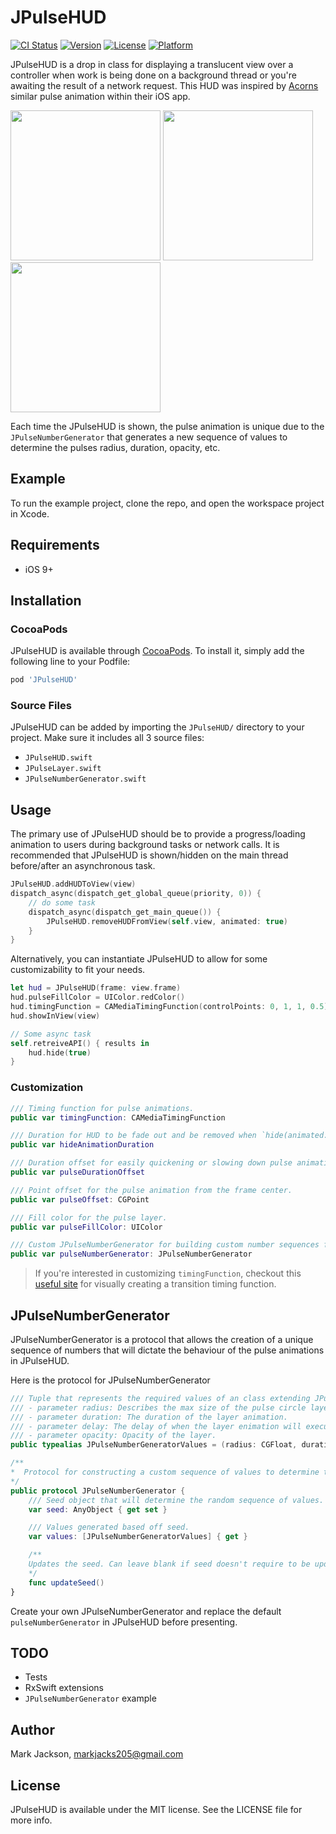 # JPulseHUD

[![CI Status](http://img.shields.io/travis/jacks205/JPulseHUD.svg?style=flat)](https://travis-ci.org/jacks205/JPulseHUD)
[![Version](https://img.shields.io/cocoapods/v/JPulseHUD.svg?style=flat)](http://cocoapods.org/pods/JPulseHUD)
[![License](https://img.shields.io/cocoapods/l/JPulseHUD.svg?style=flat)](http://cocoapods.org/pods/JPulseHUD)
[![Platform](https://img.shields.io/cocoapods/p/JPulseHUD.svg?style=flat)](http://cocoapods.org/pods/JPulseHUD)

JPulseHUD is a drop in class for displaying a translucent view over a controller when work is being done on a background thread or you're awaiting the result of a network request. This HUD was inspired by [Acorns](https://www.acorns.com/) similar pulse animation within their iOS app.

<img src="https://raw.githubusercontent.com/jacks205/JPulseHUD/master/image/jpulsehud1.png" width="240"/>
<img src="https://raw.githubusercontent.com/jacks205/JPulseHUD/master/image/jpulsehud2.gif" width="240"/>
<img src="https://raw.githubusercontent.com/jacks205/JPulseHUD/master/image/jpulsehud1.gif" width="240"/>

Each time the JPulseHUD is shown, the pulse animation is unique due to the `JPulseNumberGenerator` that generates a new sequence of values to determine the pulses radius, duration, opacity, etc.

## Example

To run the example project, clone the repo, and open the workspace project in Xcode.

## Requirements

- iOS 9+

## Installation

### CocoaPods

JPulseHUD is available through [CocoaPods](http://cocoapods.org). To install
it, simply add the following line to your Podfile:

```ruby
pod 'JPulseHUD'
```

### Source Files

JPulseHUD can be added by importing the `JPulseHUD/` directory to your project. Make sure it includes all 3 source files:

- `JPulseHUD.swift`
- `JPulseLayer.swift`
- `JPulseNumberGenerator.swift`

## Usage 

The primary use of JPulseHUD should be to provide a progress/loading animation to users during background tasks or network calls. It is recommended that JPulseHUD is shown/hidden on the main thread before/after an asynchronous task.

```swift
JPulseHUD.addHUDToView(view)
dispatch_async(dispatch_get_global_queue(priority, 0)) {
    // do some task
    dispatch_async(dispatch_get_main_queue()) {
        JPulseHUD.removeHUDFromView(self.view, animated: true)
    }
}
```

Alternatively, you can instantiate JPulseHUD to allow for some customizability to fit your needs.

```swift
let hud = JPulseHUD(frame: view.frame)
hud.pulseFillColor = UIColor.redColor()
hud.timingFunction = CAMediaTimingFunction(controlPoints: 0, 1, 1, 0.5)
hud.showInView(view)

// Some async task
self.retreiveAPI() { results in
    hud.hide(true)
}
```

### Customization

```swift
/// Timing function for pulse animations.
public var timingFunction: CAMediaTimingFunction

/// Duration for HUD to be fade out and be removed when `hide(animated: true)`
public var hideAnimationDuration

/// Duration offset for easily quickening or slowing down pulse animation speed.
public var pulseDurationOffset

/// Point offset for the pulse animation from the frame center.
public var pulseOffset: CGPoint

/// Fill color for the pulse layer.
public var pulseFillColor: UIColor

/// Custom JPulseNumberGenerator for building custom number sequences for the pulse animation. (See more below)
public var pulseNumberGenerator: JPulseNumberGenerator
```

> If you're interested in customizing `timingFunction`, checkout this [useful site](http://dbaron.org/css/timing-function-graphs) for visually creating a transition timing function.

## JPulseNumberGenerator

JPulseNumberGenerator is a protocol that allows the creation of a unique sequence of numbers that will dictate the behaviour of the pulse animations in JPulseHUD.

Here is the protocol for JPulseNumberGenerator
```swift
/// Tuple that represents the required values of an class extending JPulseNumberGenerator.
/// - parameter radius: Describes the max size of the pulse circle layer.
/// - parameter duration: The duration of the layer animation.
/// - parameter delay: The delay of when the layer enimation will execute.
/// - parameter opacity: Opacity of the layer.
public typealias JPulseNumberGeneratorValues = (radius: CGFloat, duration: Double, delay: Double, opacity: CGFloat)

/**
*  Protocol for constructing a custom sequence of values to determine the pulse rhythm.
*/
public protocol JPulseNumberGenerator {
    /// Seed object that will determine the random sequence of values.
    var seed: AnyObject { get set }

    /// Values generated based off seed.
    var values: [JPulseNumberGeneratorValues] { get }

    /**
    Updates the seed. Can leave blank if seed doesn't require to be updated.
    */
    func updateSeed()
}
```

Create your own JPulseNumberGenerator and replace the default `pulseNumberGenerator` in JPulseHUD before presenting.

## TODO
- Tests
- RxSwift extensions
- `JPulseNumberGenerator` example

## Author

Mark Jackson, markjacks205@gmail.com

## License

JPulseHUD is available under the MIT license. See the LICENSE file for more info.
